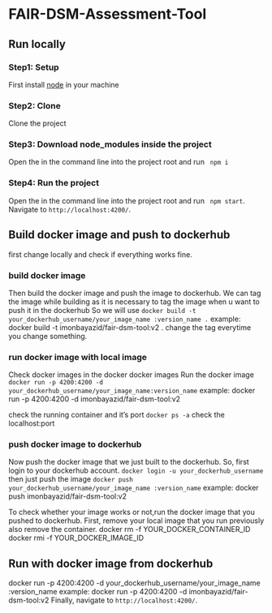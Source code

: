 # FAIR-DSM-Assessment-Tool


## Run locally

### Step1: Setup
First install [node](https://nodejs.org/en/download/) in your machine 

### Step2: Clone
Clone the project

### Step3: Download node_modules inside the project
Open the in the command line into the project root and run ` npm i`


### Step4: Run the project
Open the in the command line into the project root and run ` npm start`.
Navigate to `http://localhost:4200/`.


## Build docker image and push to dockerhub
first change locally and check if everything works fine.
### build docker image
Then build the docker image and push the image to dockerhub. 
We can tag the image while building as it is necessary to tag the image when u want to push it in the dockerhub
So we will use
`docker build -t your_dockerhub_username/your_image_name :version_name .`
example: docker build -t imonbayazid/fair-dsm-tool:v2 .
change the tag everytime you change something.

### run docker image with local image
Check docker images in the docker
docker images
Run the docker image
`docker run -p 4200:4200 -d your_dockerhub_username/your_image_name:version_name`
example: docker run -p 4200:4200 -d imonbayazid/fair-dsm-tool:v2

check the running container and it’s port
`docker ps -a`
check the localhost:port
### push docker image to dockerhub
Now push the docker image that we just built to the dockerhub.
So, first login to your dockerhub account.
`docker login -u your_dockerhub_username`
then just push the image
`docker push your_dockerhub_username/your_image_name :version_name`
example: docker push imonbayazid/fair-dsm-tool:v2

To check whether your image works or not,run the docker image that you pushed to dockerhub.
First, remove your local image that you run previously also remove the container.
docker rm -f YOUR_DOCKER_CONTAINER_ID
docker rmi -f YOUR_DOCKER_IMAGE_ID

## Run with docker image from dockerhub
docker run -p 4200:4200 -d your_dockerhub_username/your_image_name :version_name
example: docker run -p 4200:4200 -d imonbayazid/fair-dsm-tool:v2
Finally, navigate to `http://localhost:4200/`.